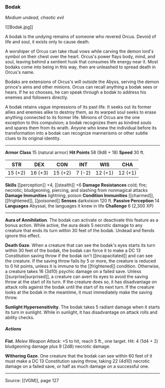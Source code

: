 ### Bodak
_Medium undead, chaotic evil_

![[Bodak.jpg]]

A bodak is the undying remains of someone who revered Orcus. Devoid of life and soul, it exists only to cause death.

A worshiper of Orcus can take ritual vows while carving the demon lord's symbol on their chest over the heart. Orcus's power flays body, mind, and soul, leaving behind a sentient husk that consumes life energy near it. Most bodaks come into being in this way, then are unleashed to spread death in Orcus's name.

Bodaks are extensions of Orcus's will outside the Abyss, serving the demon prince's aims and other minions. Orcus can recall anything a bodak sees or hears. If he so chooses, he can speak through a bodak to address his enemies and followers directly.

A bodak retains vague impressions of its past life. It seeks out its former allies and enemies alike to destroy them, as its warped soul seeks to erase anything connected to its former life. Minions of Orcus are the one exception to this compulsion; a bodak recognizes them as kindred souls and spares them from its wrath. Anyone who knew the individual before its transformation into a bodak can recognize mannerisms or other subtle clues to its original identity.



---

**Armor Class** 15 (natural armor)
**Hit Points** 58 (9d8 + 18)
**Speed** 30 ft.

| STR     | DEX     | CON     | INT     | WIS     | CHA     |
|---------|---------|---------|---------|---------|---------|
| 15 (+2) | 16 (+3) | 15 (+2) | 7 (-2) | 12 (+1) | 12 (+1) |

**Skills** [[perception]] +4, [[stealth]] +6
**Damage Resistances** cold; fire; necrotic; bludgeoning, piercing, and slashing from nonmagical attacks
**Damage Immunities** lightning, poison
**Condition Immunities** [[charmed]], [[frightened]], [[poisoned]]
**Senses** darkvision 120 ft.
**Passive Perception** 14
**Languages** Abyssal, the languages it knew in life
**Challenge** 6 (2,300 XP)

---

**Aura of Annihilation**. The bodak can activate or deactivate this feature as a bonus action. While active, the aura deals 5 necrotic damage to any creature that ends its turn within 30 feet of the bodak. Undead and fiends ignore this effect.

**Death Gaze**. When a creature that can see the bodak's eyes starts its turn within 30 feet of the bodak, the bodak can force it to make a DC 13 Constitution saving throw if the bodak isn't [[incapacitated]] and can see the creature. If the saving throw fails by 5 or more, the creature is reduced to 0 hit points, unless it is immune to the [[frightened]] condition. Otherwise, a creature takes 16 (3d10) psychic damage on a failed save. Unless [[surprise|surprised]], a creature can avert its eyes to avoid the saving throw at the start of its turn. If the creature does so, it has disadvantage on attack rolls against the bodak until the start of its next turn. If the creature looks at the bodak in the meantime, it must immediately make the saving throw.

**Sunlight Hypersensitivity**. The bodak takes 5 radiant damage when it starts its turn in sunlight. While in sunlight, it has disadvantage on attack rolls and ability checks.

##### Actions
**Fist**. _Melee Weapon Attack:_ +5 to hit, reach 5 ft., one target. Hit: 4 (1d4 + 2) bludgeoning damage plus 9 (2d8) necrotic damage.

**Withering Gaze**. One creature that the bodak can see within 60 feet of it must make a DC 13 Constitution saving throw, taking 22 (4d10) necrotic damage on a failed save, or half as much damage on a successful one.


---

Source: [[VGM]], page 127